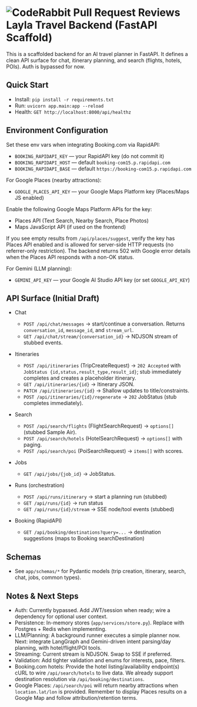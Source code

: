 
![CodeRabbit Pull Request Reviews](https://img.shields.io/coderabbit/prs/github/Eshwarvijay007/tripper?utm_source=oss&utm_medium=github&utm_campaign=Eshwarvijay007%2Ftripper&labelColor=171717&color=FF570A&link=https%3A%2F%2Fcoderabbit.ai&label=CodeRabbit+Reviews)
Layla Travel Backend (FastAPI Scaffold)
===========================================
This is a scaffolded backend for an AI travel planner in FastAPI. It defines a clean API surface for chat, itinerary planning, and search (flights, hotels, POIs). Auth is bypassed for now.

Quick Start
-----------
- Install: `pip install -r requirements.txt`
- Run: `uvicorn app.main:app --reload`
- Health: `GET http://localhost:8000/api/healthz`

Environment Configuration
-------------------------
Set these env vars when integrating Booking.com via RapidAPI:

- `BOOKING_RAPIDAPI_KEY` — your RapidAPI key (do not commit it)
- `BOOKING_RAPIDAPI_HOST` — default `booking-com15.p.rapidapi.com`
- `BOOKING_RAPIDAPI_BASE` — default `https://booking-com15.p.rapidapi.com`

For Google Places (nearby attractions):

- `GOOGLE_PLACES_API_KEY` — your Google Maps Platform key (Places/Maps JS enabled)

Enable the following Google Maps Platform APIs for the key:
- Places API (Text Search, Nearby Search, Place Photos)
- Maps JavaScript API (if used on the frontend)

If you see empty results from `/api/places/suggest`, verify the key has Places API enabled and is allowed for server-side HTTP requests (no referrer-only restriction). The backend returns 502 with Google error details when the Places API responds with a non-OK status.

For Gemini (LLM planning):

- `GEMINI_API_KEY` — your Google AI Studio API key (or set `GOOGLE_API_KEY`)

API Surface (Initial Draft)
--------------------------
- Chat
  - `POST /api/chat/messages` → start/continue a conversation. Returns `conversation_id`, `message_id`, and `stream_url`.
  - `GET /api/chat/stream/{conversation_id}` → NDJSON stream of stubbed events.

- Itineraries
  - `POST /api/itineraries` (TripCreateRequest) → `202 Accepted` with `JobStatus {id,status,result_type,result_id}`; stub immediately completes and creates a placeholder itinerary.
  - `GET /api/itineraries/{id}` → Itinerary JSON.
  - `PATCH /api/itineraries/{id}` → Shallow updates to title/constraints.
  - `POST /api/itineraries/{id}/regenerate` → `202` JobStatus (stub completes immediately).

- Search
  - `POST /api/search/flights` (FlightSearchRequest) → `options[]` (stubbed Sample Air).
  - `POST /api/search/hotels` (HotelSearchRequest) → `options[]` with paging.
  - `POST /api/search/poi` (PoiSearchRequest) → `items[]` with scores.

- Jobs
  - `GET /api/jobs/{job_id}` → JobStatus.
- Runs (orchestration)
  - `POST /api/runs/itinerary` → start a planning run (stubbed)
  - `GET /api/runs/{id}` → run status
  - `GET /api/runs/{id}/stream` → SSE node/tool events (stubbed)

- Booking (RapidAPI)
  - `GET /api/booking/destinations?query=...` → destination suggestions (maps to Booking searchDestination)

Schemas
-------
- See `app/schemas/*` for Pydantic models (trip creation, itinerary, search, chat, jobs, common types).

Notes & Next Steps
------------------
- Auth: Currently bypassed. Add JWT/session when ready; wire a dependency for optional user context.
- Persistence: In-memory stores (`app/services/store.py`). Replace with Postgres + Redis when implementing.
- LLM/Planning: A background runner executes a simple planner now. Next: integrate LangGraph and Gemini-driven intent parsing/day planning, with hotel/flight/POI tools.
- Streaming: Current stream is NDJSON. Swap to SSE if preferred.
- Validation: Add tighter validation and enums for interests, pace, filters.
- Booking.com hotels: Provide the hotel listing/availability endpoint(s) cURL to wire `/api/search/hotels` to live data. We already support destination resolution via `/api/booking/destinations`.
- Google Places: `/api/search/poi` will return nearby attractions when `location.lat/lon` is provided. Remember to display Places results on a Google Map and follow attribution/retention terms.
